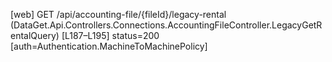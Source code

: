[web] GET /api/accounting-file/{fileId}/legacy-rental  (DataGet.Api.Controllers.Connections.AccountingFileController.LegacyGetRentalQuery)  [L187–L195] status=200 [auth=Authentication.MachineToMachinePolicy]

